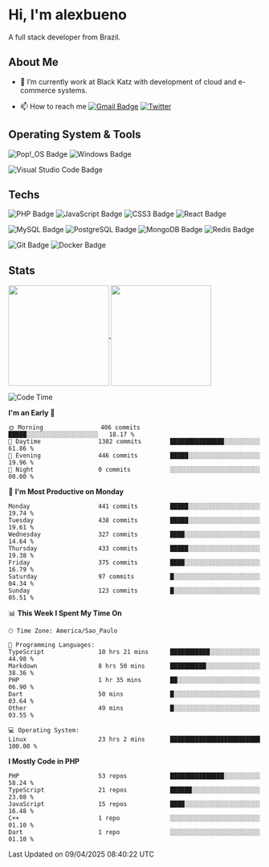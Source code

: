# Hi, I'm alexbueno

A full stack developer from Brazil.

## About Me

- 🌱 I’m currently work at Black Katz with development of cloud and e-commerce systems.

- 📫 How to reach me [![Gmail Badge](https://img.shields.io/badge/-gmail-c14438?style=for-the-badge&logo=Gmail&logoColor=ffffff)](mailto:alexsandrofbueno@gmail.com) [![Twitter](https://img.shields.io/badge/twitter-1DA1F2.svg?style=for-the-badge&logo=twitter&logoColor=ffffff)](https://twitter.com/Alex_Bueno_7)

## Operating System & Tools

![Pop!_OS Badge](https://img.shields.io/badge/Pop!__OS-48B9C7?logo=popos&logoColor=fff&style=flat)
![Windows Badge](https://img.shields.io/badge/Windows-0078D6?logo=windows&logoColor=fff&style=flat)

![Visual Studio Code Badge](https://img.shields.io/badge/Visual%20Studio%20Code-007ACC?logo=visualstudiocode&logoColor=fff&style=flat)

## Techs

![PHP Badge](https://img.shields.io/badge/PHP-777BB4?logo=php&logoColor=fff&style=flat)
![JavaScript Badge](https://img.shields.io/badge/JavaScript-F7DF1E?logo=javascript&logoColor=000&style=flat)
![CSS3 Badge](https://img.shields.io/badge/CSS3-1572B6?logo=css3&logoColor=fff&style=flat)
![React Badge](https://img.shields.io/badge/React-61DAFB?logo=react&logoColor=000&style=flat)

![MySQL Badge](https://img.shields.io/badge/MySQL-4479A1?logo=mysql&logoColor=fff&style=flat)
![PostgreSQL Badge](https://img.shields.io/badge/PostgreSQL-4169E1?logo=postgresql&logoColor=fff&style=flat)
![MongoDB Badge](https://img.shields.io/badge/MongoDB-47A248?logo=mongodb&logoColor=fff&style=flat)
![Redis Badge](https://img.shields.io/badge/Redis-DC382D?logo=redis&logoColor=fff&style=flat)

![Git Badge](https://img.shields.io/badge/Git-F05032?logo=git&logoColor=fff&style=flat)
![Docker Badge](https://img.shields.io/badge/Docker-2496ED?logo=docker&logoColor=fff&style=flat)


## Stats

<a href="https://github.com/anuraghazra/github-readme-stats">
  <img height=200 align="center" src="https://github-readme-stats.vercel.app/api?username=alexbueno7&theme=dark" />
</a>
<a href="https://github.com/anuraghazra/convoychat">
  <img height=200 align="center" src="https://github-readme-stats.vercel.app/api/top-langs?username=alexbueno7&layout=compact&langs_count=8&card_width=320&theme=dark" />
</a>

<!--START_SECTION:waka-->
![Code Time](http://img.shields.io/badge/Code%20Time-1%2C432%20hrs%2011%20mins-blue)

**I'm an Early 🐤** 

```text
🌞 Morning                406 commits         █████░░░░░░░░░░░░░░░░░░░░   18.17 % 
🌆 Daytime                1382 commits        ███████████████░░░░░░░░░░   61.86 % 
🌃 Evening                446 commits         █████░░░░░░░░░░░░░░░░░░░░   19.96 % 
🌙 Night                  0 commits           ░░░░░░░░░░░░░░░░░░░░░░░░░   00.00 % 
```
📅 **I'm Most Productive on Monday** 

```text
Monday                   441 commits         █████░░░░░░░░░░░░░░░░░░░░   19.74 % 
Tuesday                  438 commits         █████░░░░░░░░░░░░░░░░░░░░   19.61 % 
Wednesday                327 commits         ████░░░░░░░░░░░░░░░░░░░░░   14.64 % 
Thursday                 433 commits         █████░░░░░░░░░░░░░░░░░░░░   19.38 % 
Friday                   375 commits         ████░░░░░░░░░░░░░░░░░░░░░   16.79 % 
Saturday                 97 commits          █░░░░░░░░░░░░░░░░░░░░░░░░   04.34 % 
Sunday                   123 commits         █░░░░░░░░░░░░░░░░░░░░░░░░   05.51 % 
```


📊 **This Week I Spent My Time On** 

```text
🕑︎ Time Zone: America/Sao_Paulo

💬 Programming Languages: 
TypeScript               10 hrs 21 mins      ███████████░░░░░░░░░░░░░░   44.98 % 
Markdown                 8 hrs 50 mins       ██████████░░░░░░░░░░░░░░░   38.36 % 
PHP                      1 hr 35 mins        ██░░░░░░░░░░░░░░░░░░░░░░░   06.90 % 
Dart                     50 mins             █░░░░░░░░░░░░░░░░░░░░░░░░   03.64 % 
Other                    49 mins             █░░░░░░░░░░░░░░░░░░░░░░░░   03.55 % 

💻 Operating System: 
Linux                    23 hrs 2 mins       █████████████████████████   100.00 % 
```

**I Mostly Code in PHP** 

```text
PHP                      53 repos            ███████████████░░░░░░░░░░   58.24 % 
TypeScript               21 repos            ██████░░░░░░░░░░░░░░░░░░░   23.08 % 
JavaScript               15 repos            ████░░░░░░░░░░░░░░░░░░░░░   16.48 % 
C++                      1 repo              ░░░░░░░░░░░░░░░░░░░░░░░░░   01.10 % 
Dart                     1 repo              ░░░░░░░░░░░░░░░░░░░░░░░░░   01.10 % 
```




 Last Updated on 09/04/2025 08:40:22 UTC
<!--END_SECTION:waka-->
